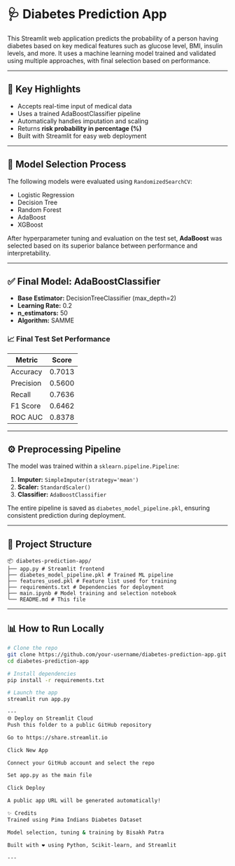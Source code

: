 # 🩺 Diabetes Prediction App

This Streamlit web application predicts the probability of a person having diabetes based on key medical features such as glucose level, BMI, insulin levels, and more. It uses a machine learning model trained and validated using multiple approaches, with final selection based on performance.

---

## 🚀 Key Highlights

- Accepts real-time input of medical data  
- Uses a trained AdaBoostClassifier pipeline  
- Automatically handles imputation and scaling  
- Returns **risk probability in percentage (%)**  
- Built with Streamlit for easy web deployment  

---

## 🧠 Model Selection Process

The following models were evaluated using `RandomizedSearchCV`:

- Logistic Regression  
- Decision Tree  
- Random Forest  
- AdaBoost  
- XGBoost  

After hyperparameter tuning and evaluation on the test set, **AdaBoost** was selected based on its superior balance between performance and interpretability.

---

## ✅ Final Model: AdaBoostClassifier

- **Base Estimator:** DecisionTreeClassifier (max_depth=2)  
- **Learning Rate:** 0.2  
- **n_estimators:** 50  
- **Algorithm:** SAMME  

### 📈 Final Test Set Performance

| Metric      | Score   |
|-------------|---------|
| Accuracy    | 0.7013  |
| Precision   | 0.5600  |
| Recall      | 0.7636  |
| F1 Score    | 0.6462  |
| ROC AUC     | 0.8378  |

---

## ⚙️ Preprocessing Pipeline

The model was trained within a `sklearn.pipeline.Pipeline`:

1. **Imputer:** `SimpleImputer(strategy='mean')`  
2. **Scaler:** `StandardScaler()`  
3. **Classifier:** `AdaBoostClassifier`  

The entire pipeline is saved as `diabetes_model_pipeline.pkl`, ensuring consistent prediction during deployment.

---

## 📁 Project Structure
```
📦 diabetes-prediction-app/
├── app.py # Streamlit frontend
├── diabetes_model_pipeline.pkl # Trained ML pipeline
├── features_used.pkl # Feature list used for training
├── requirements.txt # Dependencies for deployment
├── main.ipynb # Model training and selection notebook
└── README.md # This file
```

---

## 📊 How to Run Locally

```bash
# Clone the repo
git clone https://github.com/your-username/diabetes-prediction-app.git
cd diabetes-prediction-app

# Install dependencies
pip install -r requirements.txt

# Launch the app
streamlit run app.py

---
🌐 Deploy on Streamlit Cloud
Push this folder to a public GitHub repository

Go to https://share.streamlit.io

Click New App

Connect your GitHub account and select the repo

Set app.py as the main file

Click Deploy

A public app URL will be generated automatically!

✨ Credits
Trained using Pima Indians Diabetes Dataset

Model selection, tuning & training by Bisakh Patra

Built with ❤️ using Python, Scikit-learn, and Streamlit

---
